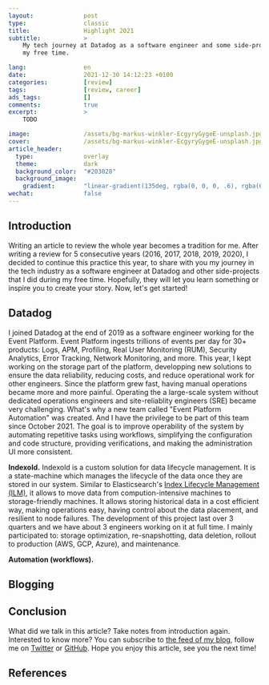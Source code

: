 ```yaml
---
layout:              post
type:                classic
title:               Highlight 2021
subtitle:            >
    My tech journey at Datadog as a software engineer and some side-projects in
    my free time.

lang:                en
date:                2021-12-30 14:12:23 +0100
categories:          [review]
tags:                [review, career]
ads_tags:            []
comments:            true
excerpt:             >
    TODO

image:               /assets/bg-markus-winkler-EcgyryGygeE-unsplash.jpg
cover:               /assets/bg-markus-winkler-EcgyryGygeE-unsplash.jpg
article_header:
  type:              overlay
  theme:             dark
  background_color:  "#203028"
  background_image:
    gradient:        "linear-gradient(135deg, rgba(0, 0, 0, .6), rgba(0, 0, 0, .4))"
wechat:              false
---
```


## Introduction

Writing an article to review the whole year becomes a tradition for me. After
writing a review for 5 consecutive years (2016, 2017, 2018, 2019, 2020), I decided to
continue this practice this year, to share with you my journey in the tech
industry as a software engineer at Datadog and other side-projects that I did
during my free time. Hopefully, they will let you learn something or inspire
you to create your story.
Now, let's get started!

## Datadog

I joined Datadog at the end of 2019 as a software engineer working for the Event
Platform. Event Platform ingests trillions of events per day for 30+ products:
Logs, APM, Profiling, Real User Monitoring (RUM), Security Analytics, Error
Tracking, Network Monitoring, and more. This year, I kept working on the storage
part of the platform, developping new solutions to ensure the data reliability,
reducing costs, and reduce operational work for other engineers.
Since the platform grew fast, having manual operations became
more and more painful. Operating the a large-scale system without dedicated
operations engineers and site-reliablity engineers (SRE) became very challenging.
What's why a new team called "Event Platform Automation" was created. And I have
the privilege to be part of this team since October 2021. The goal is to improve operability of the system by
automating repetitive tasks using workflows, simplifying the configuration and
code structure, providing verifications, and making the administration UI more
consistent.


**Indexold.** Indexold is a custom solution for data lifecycle management. It is
a state-machine which manages the lifecycle of the data once they are stored in
our system. Similar to Elasticsearch's [Index Lifecycle Management
(ILM)](https://www.elastic.co/guide/en/elasticsearch/reference/7.16/overview-index-lifecycle-management.html),
it allows to move data from compution-intensive machines to storage-friendly
machines. It allows storing historical data in a cost efficient way, making
operations easy, having control about the data placement, and resilient to node
failures. The development of this project last over 3 quarters and we have about
3 engineers working on it at full time. I mainly participated to: storage
optimization, re-snapshotting, data deletion, rollout to production (AWS, GCP,
Azure), and maintenance.

**Automation (workflows).**

## Blogging


## Conclusion

What did we talk in this article? Take notes from introduction again.
Interested to know more? You can subscribe to [the feed of my blog](/feed.xml), follow me
on [Twitter](https://twitter.com/mincong_h) or
[GitHub](https://github.com/mincong-h/). Hope you enjoy this article, see you the next time!

## References
